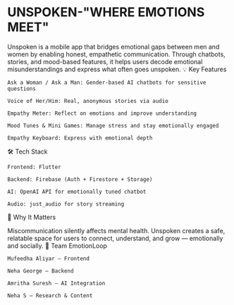 # UNSPOKEN-"WHERE EMOTIONS MEET"

Unspoken is a mobile app that bridges emotional gaps between men and women by enabling honest, empathetic communication. Through chatbots, stories, and mood-based features, it helps users decode emotional misunderstandings and express what often goes unspoken.
💡 
Key Features

    Ask a Woman / Ask a Man: Gender-based AI chatbots for sensitive questions

    Voice of Her/Him: Real, anonymous stories via audio

    Empathy Meter: Reflect on emotions and improve understanding

    Mood Tunes & Mini Games: Manage stress and stay emotionally engaged

    Empathy Keyboard: Express with emotional depth

🛠️ Tech Stack

    Frontend: Flutter

    Backend: Firebase (Auth + Firestore + Storage)

    AI: OpenAI API for emotionally tuned chatbot

    Audio: just_audio for story streaming

🚀 Why It Matters

Miscommunication silently affects mental health. Unspoken creates a safe, relatable space for users to connect, understand, and grow — emotionally and socially.
👥 Team EmotionLoop

    Mufeedha Aliyar – Frontend

    Neha George – Backend

    Amritha Suresh – AI Integration

    Neha S – Research & Content

